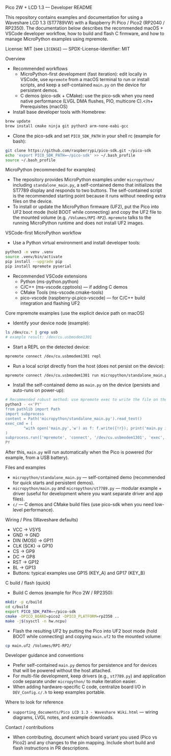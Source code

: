 Pico 2W + LCD 1.3 — Developer README

This repository contains examples and documentation for using a Waveshare LCD 1.3 (ST7789VW) with a Raspberry Pi Pico / Pico2 (RP2040 / RP2350). The documentation below describes the recommended macOS + VSCode developer workflow, how to build and flash C firmware, and how to manage MicroPython examples using mpremote.

License: MIT (see `LICENSE`) — SPDX-License-Identifier: MIT

Overview
- Recommended workflows
    - MicroPython-first development (fast iteration): edit locally in VSCode, use `mpremote` from a macOS terminal to run or install scripts, and keep a self-contained `main.py` on the device for persistent demos.
    - C demos (pico-sdk + CMake): use the pico-sdk when you need native performance (LVGL DMA flushes, PIO, multicore C).</n+
Prerequisites (macOS)
- Install base developer tools with Homebrew:

```bash
brew update
brew install cmake ninja git python3 arm-none-eabi-gcc
```

- Clone the pico-sdk and set `PICO_SDK_PATH` in your shell rc (example for bash):

```bash
git clone https://github.com/raspberrypi/pico-sdk.git ~/pico-sdk
echo 'export PICO_SDK_PATH=~/pico-sdk' >> ~/.bash_profile
source ~/.bash_profile
```

MicroPython (recommended for examples)
- The repository provides MicroPython examples under `micropython/` including `standalone_main.py`, a self-contained demo that initializes the ST7789 display and responds to two buttons. The self-contained script is the recommended starting point because it runs without needing extra files on the device.
- To install or update the MicroPython firmware (UF2), put the Pico into UF2 boot mode (hold BOOT while connecting) and copy the UF2 file to the mounted volume (e.g. `/Volumes/RPI-RP2`). `mpremote` talks to the running MicroPython runtime and does not install UF2 images.

VSCode-first MicroPython workflow
- Use a Python virtual environment and install developer tools:

```bash
python3 -m venv .venv
source .venv/bin/activate
pip install --upgrade pip
pip install mpremote pyserial
```

- Recommended VSCode extensions
    - Python (ms-python.python)
    - C/C++ (ms-vscode.cpptools) — if adding C demos
    - CMake Tools (ms-vscode.cmake-tools)
    - pico-vscode (raspberry-pi.pico-vscode) — for C/C++ build integration and flashing UF2

Core mpremote examples (use the explicit device path on macOS)
- Identify your device node (example):

```bash
ls /dev/cu.* | grep usb
# example result: /dev/cu.usbmodem1301
```

- Start a REPL on the detected device:

```bash
mpremote connect /dev/cu.usbmodem1301 repl
```

- Run a local script directly from the host (does not persist on the device):

```bash
mpremote connect /dev/cu.usbmodem1301 run micropython/standalone_main.py
```

- Install the self-contained demo as `main.py` on the device (persists and auto-runs on power-up):

```bash
# Recommended robust method: use mpremote exec to write the file on the board
python3 - <<'PY'
from pathlib import Path
import subprocess
content = Path('micropython/standalone_main.py').read_text()
exec_cmd = (
        "with open('main.py','w') as f: f.write({!r}); print('main.py installed')".format(content)
)
subprocess.run(['mpremote', 'connect', '/dev/cu.usbmodem1301', 'exec', exec_cmd], check=True)
PY
```

After this, `main.py` will run automatically when the Pico is powered (for example, from a USB battery).

Files and examples
- `micropython/standalone_main.py` — self-contained demo (recommended for quick starts and persistent demos).
- `micropython/main.py` and `micropython/st7789.py` — modular example + driver (useful for development where you want separate driver and app files).
- `c/` — C demos and CMake build files (use pico-sdk when you need low-level performance).

Wiring / Pins (Waveshare defaults)
- VCC -> VSYS
- GND -> GND
- DIN (MOSI) -> GP11
- CLK (SCK) -> GP10
- CS -> GP9
- DC -> GP8
- RST -> GP12
- BL -> GP13
- Buttons: typical examples use GP15 (KEY_A) and GP17 (KEY_B)

C build / flash (quick)
- Build C demos (example for Pico 2W / RP2350):

```bash
mkdir -p c/build
cd c/build
export PICO_SDK_PATH=~/pico-sdk
cmake -DPICO_BOARD=pico2 -DPICO_PLATFORM=rp2350 ..
make -j$(sysctl -n hw.ncpu)
```

- Flash the resulting UF2 by putting the Pico into UF2 boot mode (hold BOOT while connecting) and copying `main.uf2` to the mounted volume:

```bash
cp main.uf2 /Volumes/RPI-RP2/
```

Developer guidance and conventions
- Prefer self-contained `main.py` demos for persistence and for devices that will be powered without the host attached.
- For multi-file development, keep drivers (e.g., `st7789.py`) and application code separate under `micropython/` to make iteration easier.
- When adding hardware-specific C code, centralize board I/O in `DEV_Config.c/.h` to keep examples portable.

Where to look for reference
- `supporting_documents/Pico LCD 1.3 - Waveshare Wiki.html` — wiring diagrams, LVGL notes, and example downloads.

Contact / contributions
- When contributing, document which board variant you used (Pico vs Pico2) and any changes to the pin mapping. Include short build and flash instructions in PR descriptions.

